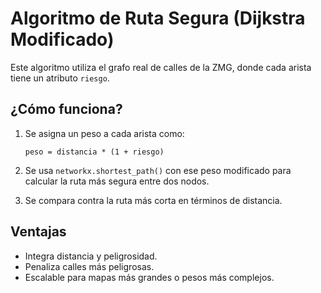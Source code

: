 
# Algoritmo de Ruta Segura (Dijkstra Modificado)

Este algoritmo utiliza el grafo real de calles de la ZMG, donde cada arista tiene un atributo `riesgo`.

## ¿Cómo funciona?

1. Se asigna un peso a cada arista como:

   ```
   peso = distancia * (1 + riesgo)
   ```

2. Se usa `networkx.shortest_path()` con ese peso modificado para calcular la ruta más segura entre dos nodos.

3. Se compara contra la ruta más corta en términos de distancia.

## Ventajas

- Integra distancia y peligrosidad.
- Penaliza calles más peligrosas.
- Escalable para mapas más grandes o pesos más complejos.
